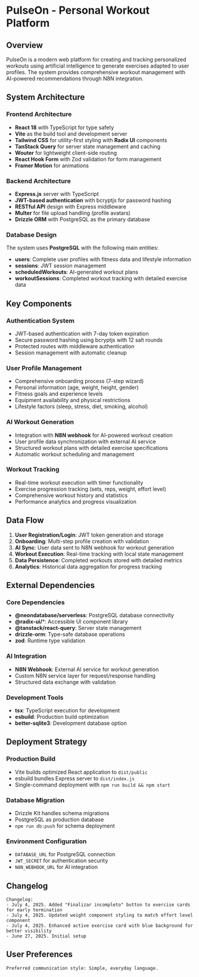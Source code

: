 # PulseOn - Personal Workout Platform

## Overview

PulseOn is a modern web platform for creating and tracking personalized workouts using artificial intelligence to generate exercises adapted to user profiles. The system provides comprehensive workout management with AI-powered recommendations through N8N integration.

## System Architecture

### Frontend Architecture
- **React 18** with TypeScript for type safety
- **Vite** as the build tool and development server
- **Tailwind CSS** for utility-first styling with **Radix UI** components
- **TanStack Query** for server state management and caching
- **Wouter** for lightweight client-side routing
- **React Hook Form** with Zod validation for form management
- **Framer Motion** for animations

### Backend Architecture
- **Express.js** server with TypeScript
- **JWT-based authentication** with bcryptjs for password hashing
- **RESTful API** design with Express middleware
- **Multer** for file upload handling (profile avatars)
- **Drizzle ORM** with PostgreSQL as the primary database

### Database Design
The system uses **PostgreSQL** with the following main entities:
- **users**: Complete user profiles with fitness data and lifestyle information
- **sessions**: JWT session management
- **scheduledWorkouts**: AI-generated workout plans
- **workoutSessions**: Completed workout tracking with detailed exercise data

## Key Components

### Authentication System
- JWT-based authentication with 7-day token expiration
- Secure password hashing using bcryptjs with 12 salt rounds
- Protected routes with middleware authentication
- Session management with automatic cleanup

### User Profile Management
- Comprehensive onboarding process (7-step wizard)
- Personal information (age, weight, height, gender)
- Fitness goals and experience levels
- Equipment availability and physical restrictions
- Lifestyle factors (sleep, stress, diet, smoking, alcohol)

### AI Workout Generation
- Integration with **N8N webhook** for AI-powered workout creation
- User profile data synchronization with external AI service
- Structured workout plans with detailed exercise specifications
- Automatic workout scheduling and management

### Workout Tracking
- Real-time workout execution with timer functionality
- Exercise progression tracking (sets, reps, weight, effort level)
- Comprehensive workout history and statistics
- Performance analytics and progress visualization

## Data Flow

1. **User Registration/Login**: JWT token generation and storage
2. **Onboarding**: Multi-step profile creation with validation
3. **AI Sync**: User data sent to N8N webhook for workout generation
4. **Workout Execution**: Real-time tracking with local state management
5. **Data Persistence**: Completed workouts stored with detailed metrics
6. **Analytics**: Historical data aggregation for progress tracking

## External Dependencies

### Core Dependencies
- **@neondatabase/serverless**: PostgreSQL database connectivity
- **@radix-ui/***: Accessible UI component library
- **@tanstack/react-query**: Server state management
- **drizzle-orm**: Type-safe database operations
- **zod**: Runtime type validation

### AI Integration
- **N8N Webhook**: External AI service for workout generation
- Custom N8N service layer for request/response handling
- Structured data exchange with validation

### Development Tools
- **tsx**: TypeScript execution for development
- **esbuild**: Production build optimization
- **better-sqlite3**: Development database option

## Deployment Strategy

### Production Build
- Vite builds optimized React application to `dist/public`
- esbuild bundles Express server to `dist/index.js`
- Single-command deployment with `npm run build && npm start`

### Database Migration
- Drizzle Kit handles schema migrations
- PostgreSQL as production database
- `npm run db:push` for schema deployment

### Environment Configuration
- `DATABASE_URL` for PostgreSQL connection
- `JWT_SECRET` for authentication security
- `N8N_WEBHOOK_URL` for AI integration

## Changelog

```
Changelog:
- July 4, 2025. Added "Finalizar incompleto" button to exercise cards for early termination
- July 4, 2025. Updated weight component styling to match effort level component
- July 4, 2025. Enhanced active exercise card with blue background for better visibility
- June 27, 2025. Initial setup
```

## User Preferences

```
Preferred communication style: Simple, everyday language.
```